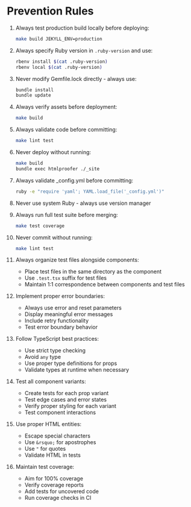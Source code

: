 # Prevention Rules

1. Always test production build locally before deploying:

   ```bash
   make build JEKYLL_ENV=production
   ```

2. Always specify Ruby version in `.ruby-version` and use:

   ```bash
   rbenv install $(cat .ruby-version)
   rbenv local $(cat .ruby-version)
   ```

3. Never modify Gemfile.lock directly - always use:

   ```bash
   bundle install
   bundle update
   ```

4. Always verify assets before deployment:

   ```bash
   make build
   ```

5. Always validate code before committing:

   ```bash
   make lint test
   ```

6. Never deploy without running:

   ```bash
   make build
   bundle exec htmlproofer ./_site
   ```

7. Always validate _config.yml before committing:

   ```bash
   ruby -e "require 'yaml'; YAML.load_file('_config.yml')"
   ```

8. Never use system Ruby - always use version manager

9. Always run full test suite before merging:

   ```bash
   make test coverage
   ```

10. Never commit without running:

    ```bash
    make lint test
    ```

11. Always organize test files alongside components:
    - Place test files in the same directory as the component
    - Use `.test.tsx` suffix for test files
    - Maintain 1:1 correspondence between components and test files

12. Implement proper error boundaries:
    - Always use error and reset parameters
    - Display meaningful error messages
    - Include retry functionality
    - Test error boundary behavior

13. Follow TypeScript best practices:
    - Use strict type checking
    - Avoid `any` type
    - Use proper type definitions for props
    - Validate types at runtime when necessary

14. Test all component variants:
    - Create tests for each prop variant
    - Test edge cases and error states
    - Verify proper styling for each variant
    - Test component interactions

15. Use proper HTML entities:
    - Escape special characters
    - Use `&rsquo;` for apostrophes
    - Use `"` for quotes
    - Validate HTML in tests

16. Maintain test coverage:
    - Aim for 100% coverage
    - Verify coverage reports
    - Add tests for uncovered code
    - Run coverage checks in CI

